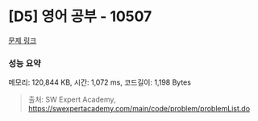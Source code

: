 # [D5] 영어 공부 - 10507 

[문제 링크](https://swexpertacademy.com/main/code/problem/problemDetail.do?contestProbId=AXNQOb3avD0DFAXS) 

### 성능 요약

메모리: 120,844 KB, 시간: 1,072 ms, 코드길이: 1,198 Bytes



> 출처: SW Expert Academy, https://swexpertacademy.com/main/code/problem/problemList.do